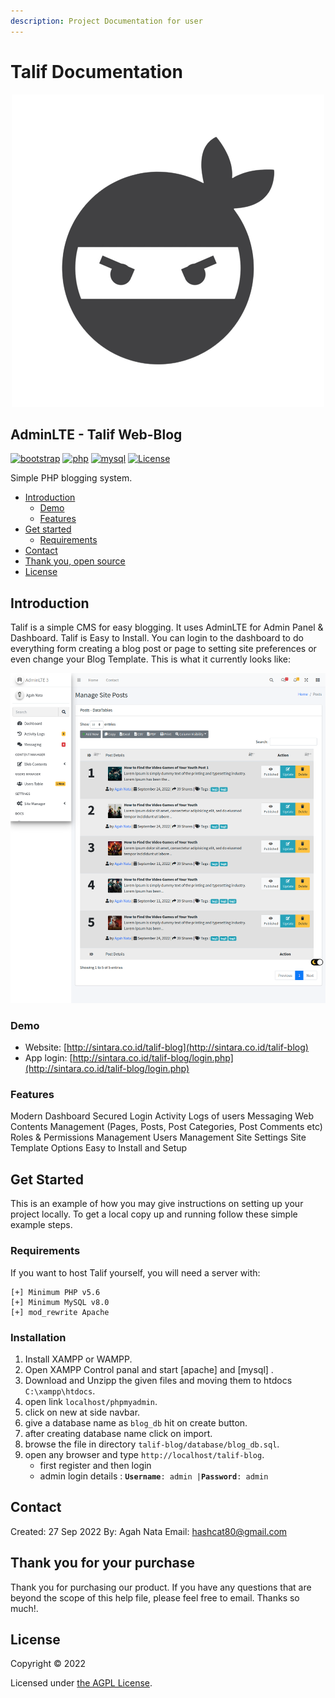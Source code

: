 ```yaml
---
description: Project Documentation for user
---
```


# Talif Documentation

<p align="center"><img src="images/ninja-logo.png" alt="ninja-logo"Talif Web-Blog</p>

## AdminLTE - Talif Web-Blog

[![bootstrap](https://img.shields.io/badge/Bootstrap-4.6-brightgreen.svg?logo=bootstrap)](https://getbootstrap.com)
[![php](https://img.shields.io/badge/php-7.2-brightgreen.svg?logo=php)](https://www.php.net)
[![mysql](https://img.shields.io/badge/mysql-8.0-brightgreen.svg?logo=mysql)](https://www.mysql.com)
[![License](https://img.shields.io/github/license/arduino-uno/talif-blog)](LICENSE.md)

Simple PHP blogging system.

* [Introduction](./#introduction)
  * [Demo](./#demo)
  * [Features](./#features)
* [Get started](./#get-started)
  * [Requirements](./#requirements)
* [Contact](./#contact)
* [Thank you, open source](./#thank-you-open-source)
* [License](./#license)

## Introduction

Talif is a simple CMS for easy blogging. It uses AdminLTE for Admin Panel & Dashboard. Talif is Easy to Install. You can login to the dashboard to do everything form creating a blog post or page to setting site preferences or even change your Blog Template. This is what it currently looks like:

![screen-shot](https://raw.githubusercontent.com/arduino-uno/talif-blog/main/images/screenshot.png)

### Demo

* Website: [http://sintara.co.id/talif-blog](http://sintara.co.id/talif-blog)
* App login: [http://sintara.co.id/talif-blog/login.php](http://sintara.co.id/talif-blog/login.php)



### Features

Modern Dashboard Secured Login Activity Logs of users Messaging Web Contents Management (Pages, Posts, Post Categories, Post Comments etc) Roles & Permissions Management Users Management Site Settings Site Template Options Easy to Install and Setup

## Get Started

This is an example of how you may give instructions on setting up your project locally.
To get a local copy up and running follow these simple example steps.

### Requirements

If you want to host Talif yourself, you will need a server with:

```
[+] Minimum PHP v5.6
[+] Minimum MySQL v8.0
[+] mod_rewrite Apache
```

### Installation

1. Install XAMPP or WAMPP.
2. Open XAMPP Control panal and start \[apache] and \[mysql] .
3. Download and Unzipp the given files and moving them to htdocs `C:\xampp\htdocs`.
4. open link `localhost/phpmyadmin`.
5. click on new at side navbar.
6. give a database name as `blog_db` hit on create button.
7. after creating database name click on import.
8. browse the file in directory `talif-blog/database/blog_db.sql`.
9. open any browser and type `http://localhost/talif-blog`.
   * first register and then login
   * admin login details : **`Username`**`: admin |`**`Password`**`: admin`
   
## Contact

Created: 27 Sep 2022
By: Agah Nata
Email: hashcat80@gmail.com

## Thank you for your purchase

Thank you for purchasing our product. If you have any questions that are beyond the scope of this help file, please feel free to email. Thanks so much!. 

## License

Copyright © 2022

Licensed under [the AGPL License](LICENSE.md).
